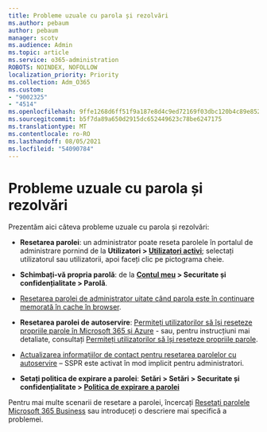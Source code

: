 ```yaml
---
title: Probleme uzuale cu parola și rezolvări
ms.author: pebaum
author: pebaum
manager: scotv
ms.audience: Admin
ms.topic: article
ms.service: o365-administration
ROBOTS: NOINDEX, NOFOLLOW
localization_priority: Priority
ms.collection: Adm_O365
ms.custom:
- "9002325"
- "4514"
ms.openlocfilehash: 9ffe1268d6ff51f9a187e8d4c9ed72169f03dbc120b4c89e852af2ff64195a04
ms.sourcegitcommit: b5f7da89a650d2915dc652449623c78be6247175
ms.translationtype: MT
ms.contentlocale: ro-RO
ms.lasthandoff: 08/05/2021
ms.locfileid: "54090784"
---
```

# <a name="common-password-issues-and-resolutions"></a>Probleme uzuale cu parola și rezolvări

Prezentăm aici câteva probleme uzuale cu parola și rezolvări:

- **Resetarea parolei**: un administrator poate reseta parolele în portalul de administrare pornind de la **Utilizatori > [Utilizatori activi](https://portal.office.com/adminportal/home#/users)**; selectați utilizatorul sau utilizatorii, apoi faceți clic pe pictograma cheie.

- **Schimbați-vă propria parolă**: de la **[Contul meu](https://portal.office.com/account/#home) > Securitate și confidențialitate > Parolă**.

- [Resetarea parolei de administrator uitate când parola este în continuare memorată în cache în browser](https://docs.microsoft.com/microsoft-365/admin/add-users/reset-passwords?view=o365-worldwide#reset-my-admin-password).

- **Resetarea parolei de autoservire**: [Permiteți utilizatorilor să își reseteze propriile parole în Microsoft 365 și Azure](https://portal.office.com/adminportal/home#/SettingsMultiPivot/:/Settings/L1/SelfServiceReset) - sau, pentru instrucțiuni mai detaliate, consultați [Permiteți utilizatorilor să își reseteze propriile parole](https://docs.microsoft.com/microsoft-365/admin/add-users/let-users-reset-passwords).

- [Actualizarea informațiilor de contact pentru resetarea parolelor cu autoservire](https://go.microsoft.com/fwlink/?linkid=849451) – SSPR este activat în mod implicit pentru administratori. 

- **Setați politica de expirare a parolei**: **Setări > Setări > Securitate și confidențialitate > [Politica de expirare a parolei](https://admin.microsoft.com/AdminPortal/Home#/SettingsMultiPivot/:/Settings/L1/PasswordPolicy)**

Pentru mai multe scenarii de resetare a parolei, încercați [Resetați parolele Microsoft 365 Business](https://docs.microsoft.com/microsoft-365/admin/add-users/reset-passwords) sau introduceți o descriere mai specifică a problemei.
